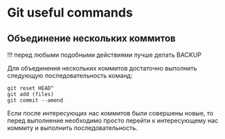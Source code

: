 # Git useful commands
## Объединение нескольких коммитов
!!! перед любыми подобными действиями лучше делать BACKUP

Для объединения нескольких коммитов достаточно выполнить следующую последовательность команд:
```
git reset HEAD^
git add (files)
git commit --amend
```
Если после интересующих нас коммитов были совершены новые, то перед выполнение необходимо просто перейти к интересующему нас коммиту и выполнить последовательность.